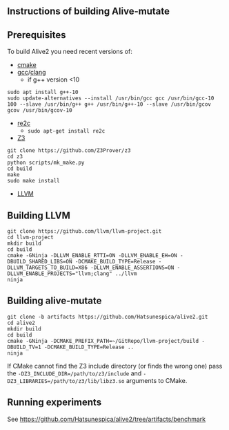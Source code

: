 Instructions of building Alive-mutate 
------

Prerequisites
-------------
To build Alive2 you need recent versions of:
* [cmake](https://cmake.org)
* [gcc](https://gcc.gnu.org)/[clang](https://clang.llvm.org)
  + if g++ version <10
 ```
sudo apt install g++-10
sudo update-alternatives --install /usr/bin/gcc gcc /usr/bin/gcc-10 100 --slave /usr/bin/g++ g++ /usr/bin/g++-10 --slave /usr/bin/gcov gcov /usr/bin/gcov-10
 ```
* [re2c](https://re2c.org/)
  + `sudo apt-get install re2c`
* [Z3](https://github.com/Z3Prover/z3)
```
git clone https://github.com/Z3Prover/z3
cd z3
python scripts/mk_make.py
cd build
make
sudo make install
```
* [LLVM](https://github.com/llvm/llvm-project)

Building LLVM
--------
```
git clone https://github.com/llvm/llvm-project.git
cd llvm-project
mkdir build
cd build
cmake -GNinja -DLLVM_ENABLE_RTTI=ON -DLLVM_ENABLE_EH=ON -DBUILD_SHARED_LIBS=ON -DCMAKE_BUILD_TYPE=Release -DLLVM_TARGETS_TO_BUILD=X86 -DLLVM_ENABLE_ASSERTIONS=ON -DLLVM_ENABLE_PROJECTS="llvm;clang" ../llvm
ninja
```

Building alive-mutate
--------

```
git clone -b artifacts https://github.com/Hatsunespica/alive2.git
cd alive2
mkdir build
cd build
cmake -GNinja -DCMAKE_PREFIX_PATH=~/GitRepo/llvm-project/build -DBUILD_TV=1 -DCMAKE_BUILD_TYPE=Release ..
ninja
```

If CMake cannot find the Z3 include directory (or finds the wrong one) pass
the ``-DZ3_INCLUDE_DIR=/path/to/z3/include`` and ``-DZ3_LIBRARIES=/path/to/z3/lib/libz3.so`` arguments to CMake.

Running experiments
------
See https://github.com/Hatsunespica/alive2/tree/artifacts/benchmark
